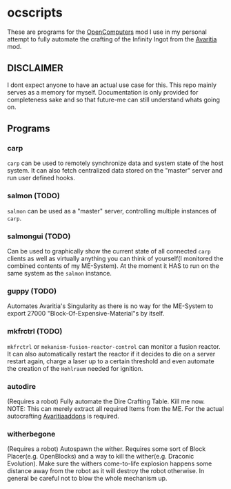 # ocscripts
These are programs for the [OpenComputers](https://modrinth.com/mod/opencomputers) mod
I use in my personal attempt to fully automate the crafting of the Infinity Ingot from the [Avaritia](https://www.curseforge.com/minecraft/mc-mods/avaritia) mod.

## DISCLAIMER
I dont expect anyone to have an actual use case for this. This repo mainly serves as a memory for myself.
Documentation is only provided for completeness sake and so that future-me can still understand whats going on.

## Programs
### carp
`carp` can be used to remotely synchronize data and system state of the host system. It can also 
fetch centralized data stored on the "master" server and run user defined hooks. 

### salmon (TODO)
`salmon` can be used as a "master" server, controlling multiple instances of `carp`. 

### salmongui (TODO)  
Can be used to graphically show the current state of all connected `carp` clients as well
as virtually anything you can think of yourself(I monitored the combined contents of my ME-System).
At the moment it HAS to run on the same system as the `salmon` instance.

### guppy (TODO)
Automates Avaritia's Singularity as there is no way for the ME-System to export 27000 "Block-Of-Expensive-Material"s by itself.

### mkfrctrl (TODO)
`mkfrctrl` or `mekanism-fusion-reactor-control` can monitor a fusion reactor. It can also
automatically restart the reactor if it decides to die on a server restart again, charge a laser
up to a certain threshold and even automate the creation of the `Hohlraum` needed for ignition.

### autodire
(Requires a robot) Fully automate the Dire Crafting Table. Kill me now.  
NOTE: This can merely extract all required Items from the ME. For the actual autocrafting [Avaritiaaddons](https://www.curseforge.com/minecraft/mc-mods/avaritiaddons) is required.

### witherbegone
(Requires a robot) Autospawn the wither. Requires some sort of Block Placer(e.g. OpenBlocks) and a
way to kill the wither(e.g. Draconic Evolution). Make sure the withers come-to-life explosion
happens some distance away from the robot as it will destroy the robot otherwise. In general
be careful not to blow the whole mechanism up.

